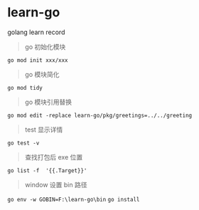 # learn-go
golang learn record

> go 初始化模块

`go mod init xxx/xxx`

> go 模块简化

`go mod tidy`

> go 模块引用替换

`go mod edit -replace learn-go/pkg/greetings=../../greeting`

> test 显示详情

`go test -v`

> 查找打包后 exe 位置

`go list -f  '{{.Target}}'`

> window  设置 bin  路径

`go env -w GOBIN=F:\learn-go\bin`
`go install`
